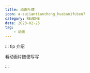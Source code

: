 ```yaml
---
title: 动画吐槽
icon: a-zujiantianchong_huaban1fuben7
category: README
date: 2023-02-25
tag:
    - 动画
---
```


::: tip 介绍

看动画片随便写写

:::
